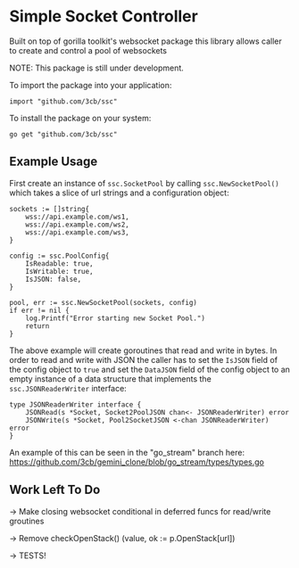 # Simple Socket Controller
Built on top of gorilla toolkit's websocket package this library allows caller to create and control a pool of websockets

NOTE: This package is still under development.

To import the package into your application:

```
import "github.com/3cb/ssc"
```

To install the package on your system:

```
go get "github.com/3cb/ssc"
```


## Example Usage

First create an instance of `ssc.SocketPool` by calling `ssc.NewSocketPool()` which takes a slice of url strings and a configuration object:
```
sockets := []string{
    wss://api.example.com/ws1,
    wss://api.example.com/ws2,
    wss://api.example.com/ws3,
}

config := ssc.PoolConfig{
    IsReadable: true,
    IsWritable: true,
    IsJSON: false,
}

pool, err := ssc.NewSocketPool(sockets, config)
if err != nil {
    log.Printf("Error starting new Socket Pool.")
	return
}
```

The above example will create goroutines that read and write in bytes.  In order to read and write with JSON the caller has to set the `IsJSON` field of the config object to `true` and set the `DataJSON` field of the config object to an empty instance of a data structure that implements the `ssc.JSONReaderWriter` interface:

```
type JSONReaderWriter interface {
	JSONRead(s *Socket, Socket2PoolJSON chan<- JSONReaderWriter) error
	JSONWrite(s *Socket, Pool2SocketJSON <-chan JSONReaderWriter) error
}
```

An example of this can be seen in the "go_stream" branch here: https://github.com/3cb/gemini_clone/blob/go_stream/types/types.go

## Work Left To Do

-> Make closing websocket conditional in deferred funcs for read/write groutines

-> Remove checkOpenStack() (value, ok := p.OpenStack[url])

-> TESTS!